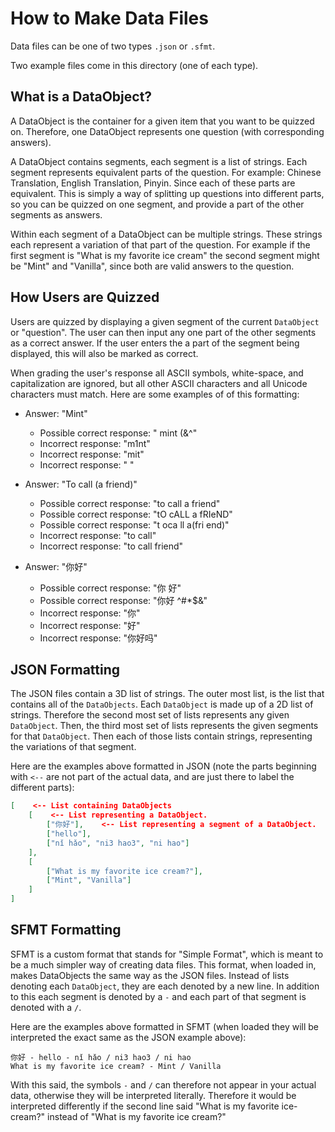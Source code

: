 # How to Make Data Files

Data files can be one of two types `.json` or `.sfmt`.

Two example files come in this directory (one of each type).

## What is a DataObject?

A DataObject is the container for a given item that you want to be quizzed on. Therefore, one DataObject represents one question (with corresponding answers).

A DataObject contains segments, each segment is a list of strings. Each segment represents equivalent parts of the question. For example: Chinese Translation, English Translation, Pinyin. Since each of these parts are equivalent. This is simply a way of splitting up questions into different parts, so you can be quizzed on one segment, and provide a part of the other segments as answers.

Within each segment of a DataObject can be multiple strings. These strings each represent a variation of that part of the question. For example if the first segment is "What is my favorite ice cream" the second segment might be "Mint" and "Vanilla", since both are valid answers to the question.

## How Users are Quizzed

Users are quizzed by displaying a given segment of the current `DataObject` or "question". The user can then input any one part of the other segments as a correct answer. If the user enters the a part of the segment being displayed, this will also be marked as correct.

When grading the user's response all ASCII symbols, white-space, and capitalization are ignored, but all other ASCII characters and all Unicode characters must match. Here are some examples of of this formatting:

- Answer: "Mint"
  - Possible correct response: " mint $%(&@ -/ ))--/)$(&^"
  - Incorrect response: "m1nt"
  - Incorrect response: "mit"
  - Incorrect response: " "

- Answer: "To call (a friend)"
  - Possible correct response: "to call a friend"
  - Possible correct response: "tO cALL a fRIeND"
  - Possible correct response: "t oca ll a(fri end)"
  - Incorrect response: "to call"
  - Incorrect response: "to call friend"

- Answer: "你好"
  - Possible correct response: "你 好"
  - Possible correct response: "你好 ^#*$&"
  - Incorrect response: "你"
  - Incorrect response: "好"
  - Incorrect response: "你好吗"

## JSON Formatting

The JSON files contain a 3D list of strings. The outer most list, is the list that contains all of the `DataObjects`. Each `DataObject` is made up of a 2D list of strings. Therefore the second most set of lists represents any given `DataObject`. Then, the third most set of lists represents the given segments for that `DataObject`. Then each of those lists contain strings, representing the variations of that segment.

Here are the examples above formatted in JSON (note the parts beginning with `<--` are not part of the actual data, and are just there to label the different parts):

```json
[    <-- List containing DataObjects
    [    <-- List representing a DataObject.
        ["你好"],    <-- List representing a segment of a DataObject.
        ["hello"],
        ["nǐ hǎo", "ni3 hao3", "ni hao"]
    ],
    [
        ["What is my favorite ice cream?"],
        ["Mint", "Vanilla"]
    ]
]
```

## SFMT Formatting

SFMT is a custom format that stands for "Simple Format", which is meant to be a much simpler way of creating data files. This format, when loaded in, makes DataObjects the same way as the JSON files. Instead of lists denoting each `DataObject`, they are each denoted by a new line. In addition to this each segment is denoted by a `-` and each part of that segment is denoted with a `/`.

Here are the examples above formatted in SFMT (when loaded they will be interpreted the exact same as the JSON example above):

```sfmt
你好 - hello - nǐ hǎo / ni3 hao3 / ni hao
What is my favorite ice cream? - Mint / Vanilla
```

With this said, the symbols `-` and `/` can therefore not appear in your actual data, otherwise they will be interpreted literally. Therefore it would be interpreted differently if the second line said "What is my favorite ice-cream?" instead of "What is my favorite ice cream?"